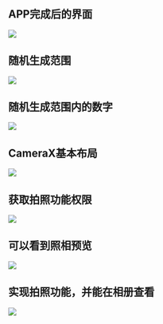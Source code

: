 ## APP完成后的界面

![](https://github.com/Jarrod030/AS_ML/blob/master/exp_2/img/img1.png)

## 随机生成范围

![](https://github.com/Jarrod030/AS_ML/blob/master/exp_2/img/img2.png)

## 随机生成范围内的数字

![](https://github.com/Jarrod030/AS_ML/blob/master/exp_2/img/img2.png)

## CameraX基本布局

![](https://github.com/Jarrod030/AS_ML/blob/master/exp_2/img/img4.png)

## 获取拍照功能权限

![](https://github.com/Jarrod030/AS_ML/blob/master/exp_2/img/img5.png)

## 可以看到照相预览

![](https://github.com/Jarrod030/AS_ML/blob/master/exp_2/img/img6.png)

## 实现拍照功能，并能在相册查看
![](https://github.com/Jarrod030/AS_ML/blob/master/exp_2/img/img7.png)
